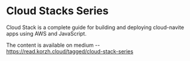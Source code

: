 # Cloud Stacks Series

Cloud Stack is a complete guide for building and deploying cloud-navite apps using AWS and JavaScript.

The content is available on medium -- https://read.korzh.cloud/tagged/cloud-stack-series
